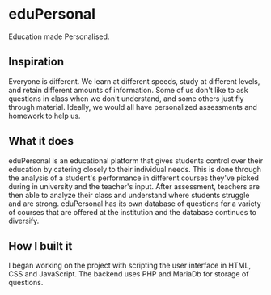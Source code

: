 # eduPersonal
Education made Personalised. 
## Inspiration
Everyone is different. We learn at different speeds, study at different levels, and retain different amounts of information. Some of us don't like to ask questions in class when we don't understand, and some others just fly through material. Ideally, we would all have personalized assessments and homework to help us.
## What it does
eduPersonal is an educational platform that gives students control over their education by catering closely to their individual needs. This is done through the analysis of a student's performance in different courses they've picked during in university and the teacher's input. After assessment, teachers are then able to analyze their class and understand where students struggle and are strong.
eduPersonal has its own database of questions for a variety of courses that are offered at the institution and the database continues to diversify. 
## How I built it
I began working on the project with scripting the user interface in HTML, CSS and JavaScript. The backend uses PHP and MariaDb for storage of questions. 
